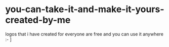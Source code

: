 # you-can-take-it-and-make-it-yours-created-by-me
logos that i have created for everyone are free and you can use it anywhere :- ]
